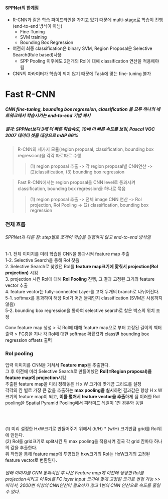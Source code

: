 #### SPPNet의 한계점
- R-CNN과 같은 학습 파이프라인을 가지고 있기 때문에 multi-stage로 학습이 진행(end-to-end 방식이 아님)
  - Fine-Tuning
  - SVM training 
  - Bounding Box Regression
- 여전히 최종 classification은 binary SVM, Region Proposal은 Selective Search(Rule based)사용
  - SPP Pooling 이후에도 2천개의 RoI에 대해 classification 연산을 적용해야 됨
- CNN의 파라미터가 학습이 되지 않기 때문에 Task에 맞는 fine-tuning 불가

# Fast R-CNN
##### CNN fine-tuning, bounding bos regression, classification 을 모두 하나의 네트워크에서 학습시키는 end-to-end 기법 제시
##### 결과: SPPNet보다 3배 더 빠른 학습속도, 10배 더 빠른 속도를 보임, Pascal VOC 2007 데이터 셋을 대상으로 mAP 66%

> R-CNN의 세가지 모듈(region proposal, classification, bounding box regression)을 각각 따로따로 수행
>> (1) region proposal 추출 -> 각 region proposal별 CNN연산 -> (2)classification, (3) bounding box regression

> Fast R-CNN에서는 region proposal을 CNN level로 통과시켜 classification, bounding box regression을 하나로 묶음
>> (1) region proposal 추출 -> 전체 image CNN 연산 -> RoI projection, RoI Pooling -> (2) classification, bounding box regression


### 전체 흐름
###### SPPNet과 다른 점: step별로 쪼개어 학습을 진행하지 않고 end-to-end 방식임
1-1. 전체 이미지를 미리 학습된 CNN을 통과시켜 feature map 추출 <br>
1-2. Selective Search을 통해 RoI 찾음 <br>
2. Selective Search로 찾았던 RoI를 **feature map크기에 맞춰서 projection(RoI projection)** 시킴 <br>
3. projection 시킨 RoI에 대해 **RoI Pooling** 진행, 그 결과 고정된 크기의 feature vector 추출 <br>
4. feature vector는 fully-connected Layer를 고쳐 두개의 branch로 나뉘어진다. <br>
5-1. softmax를 통과하여 해당 RoI가 어떤 물체인지 classification (SVM은 사용하지 않음)<br>
5-2. bounding box regression을 통하여 selective search로 찾은 박스의 위치 조정<br>

Conv feature map 생성 > 각 RoI에 대해 feature map으로 부터 고정된 길이의 벡터 출력 > FC층을 지나 각 RoI에 대한 softmax 확률값과 class별 bounding box regression offsets 출력


### RoI pooling
입력 이미지를 CNN을 거쳐서 **Feature map**을 추출한다.<br>
그 후 이전에 미리 Selective Search로 만들어놨던 **RoI(=Region proposal)을 feature map에 projection**시킴 <br>
추출된 feature map을 미리 정해놓은 H x W 크기에 맞게끔 그리드를 설정 <br>
각각의 칸 별로 가장 큰 값을 추출하는 **max pooling을 실시**하면 결과값은 항상 H x W크기의 feature map이 되고, **이를 펼쳐서 feature vector을 추출**하게 됨
이러한 RoI pooling을 Spatial Pyramid Pooling에서 피라미드 레벨이 1인 경우와 동일

<br><br>

(1) 미리 설정한 HxW크기로 만들어주기 위해서 (h/H) * (w/H) 크기만큼 grid를 RoI위에 만든다. <br>
(2) RoI를 grid크기로 split시킨 뒤 max pooling을 적용시켜 결국 각 grid 칸마다 하나의 값을 추출한다. <br>
위 작업을 통해 feature map에 투영했던 hxw크기의 RoI는 HxW크기의 고정된 feature vector로 변환된다.<br>

###### 원래 이미지를 CNN 통과시킨 후 나온 Feature map에 이전에 생성한 RoI를 projection시키고 이 RoI를 FC layer input 크기에 맞게 고정된 크기로 변형 가능 >> 따라서, 2000번 이상의 CNN연산이 필요하지 않고 1번의 CNN 연산으로 속도를 줄일 수 있다.
